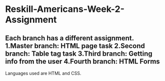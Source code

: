 # Reskill-Americans-Week-2-Assignment
Each branch has a different assignment.
1.Master branch: HTML page task 
2.Second branch: Table tag task
3.Third branch: Getting info from the user
4.Fourth branch: HTML Forms
---
Languages used are HTML and CSS.
